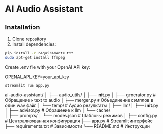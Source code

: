 # AI Audio Assistant

## Installation
1. Clone repository
2. Install dependencies:
```bash
pip install -r requirements.txt
sudo apt-get install ffmpeg
```
Create .env file with your OpenAI API key:

OPENAI_API_KEY=your_api_key


```run
streamlit run app.py
```


ai-audio-assistant/
│
├── audio_utils/
│   ├── __init__.py
│   ├── generator.py     # Обращение к text to audio
│   ├── merger.py        # Объединение сэмплов в один wav файл
│   └── temp/            # Аудио результаты
│
├── llm/
│   ├── __init__.py
│   ├── advisor.py       # Обращение к llm
│   └── cache/          
│
├── prompts/
│   └── modes.json      # Шаблоны режимов
│
├── config.py           # Централизованная конфигурация
├── app.py              # Streamlit интерфейс
├── requirements.txt    # Зависимости
└── README.md           # Инструкции